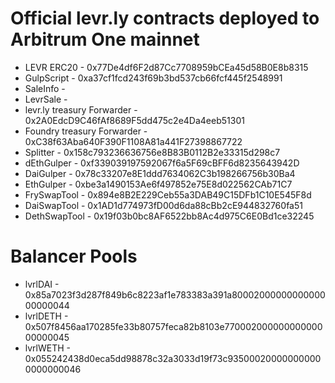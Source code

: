 # Official levr.ly contracts deployed to Arbitrum One mainnet

* LEVR ERC20 - 0x77De4df6F2d87Cc7708959bCEa45d58B0E8b8315
* GulpScript - 0xa37cf1fcd243f69b3bd537cb66fcf445f2548991
* SaleInfo - 
* LevrSale - 
* levr.ly treasury Forwarder - 0x2A0EdcD9C46fAf8689F5dd475c2e4Da4eeb51301
* Foundry treasury Forwarder - 0xC38f63Aba640F390F1108A81a441F27398867722
* Splitter - 0x158c793236636756e8B83B0112B2e33315d298c7
* dEthGulper - 0xf339039197592067f6a5F69cBFF6d8235643942D
* DaiGulper - 0x78c33207e8E1ddd7634062C3b198266756b30Ba4
* EthGulper - 0xbe3a1490153Ae6f497852e75E8d022562CAb71C7
* FrySwapTool - 0x894e8B2E229Ceb55a3DAB49C15DFb1C10E545F8d
* DaiSwapTool - 0x1AD1d774973fD00d6da88cBb2cE944832760fa51
* DethSwapTool - 0x19f03b0bc8AF6522bb8Ac4d975C6E0Bd1ce32245

# Balancer Pools
* lvrlDAI - 0x85a7023f3d287f849b6c8223af1e783383a391a8000200000000000000000044
* lvrlDETH - 0x507f8456aa170285fe33b80757feca82b8103e77000200000000000000000045
* lvrlWETH - 0x055242438d0eca5dd98878c32a3033d19f73c935000200000000000000000046